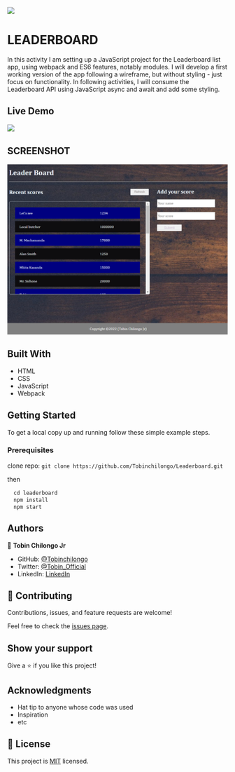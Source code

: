 ![](https://img.shields.io/badge/Microverse-blueviolet)

# LEADERBOARD

In this activity I am setting up a JavaScript project for the Leaderboard list app, using webpack and ES6 features, notably modules. I will develop a first working version of the app following a wireframe, but without styling - just focus on functionality. In following activities, I will consume the Leaderboard API using JavaScript async and await and add some styling.

## Live Demo

![](https://tobinchilongo.github.io/Leaderboard)

## SCREENSHOT

![screenshot](./images/Screenshot.png)

## Built With

- HTML
- CSS
- JavaScript
- Webpack

## Getting Started

To get a local copy up and running follow these simple example steps.

### Prerequisites

clone repo: `git clone https://github.com/Tobinchilongo/Leaderboard.git`

then
```
  cd leaderboard
  npm install
  npm start
```

## Authors

👤 **Tobin Chilongo Jr**

- GitHub: [@Tobinchilongo](https://github.com/Tobinchilongo)
- Twitter: [@Tobin_Official](https://twitter.com/Tobin_Official)
- LinkedIn: [LinkedIn](https://www.linkedin.com/in/tobin-chilongo-a6736415a/)

## 🤝 Contributing

Contributions, issues, and feature requests are welcome!

Feel free to check the [issues page](../../issues/).

## Show your support

Give a ⭐️ if you like this project!

## Acknowledgments

- Hat tip to anyone whose code was used
- Inspiration
- etc

## 📝 License

This project is [MIT](./MIT.md) licensed.
